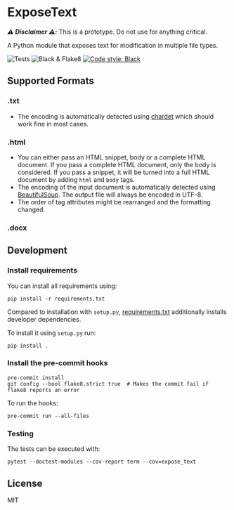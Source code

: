 # ExposeText

_**:warning: Disclaimer :warning::**_ This is a prototype. Do not use for anything critical.

A Python module that exposes text for modification in multiple file types.

![Tests](https://github.com/openredact/expose-text/workflows/Tests/badge.svg?branch=master)
![Black & Flake8](https://github.com/openredact/expose-text/workflows/Black%20&%20Flake8/badge.svg?branch=master)
[![Code style: Black](https://img.shields.io/badge/code%20style-black-000000.svg?style=flat-square)](https://github.com/ambv/black)

## Supported Formats

### .txt

- The encoding is automatically detected using [chardet](https://github.com/chardet/chardet) which should work fine in most cases.

### .html

- You can either pass an HTML snippet, body or a complete HTML document. If you pass a complete HTML document, only the body is considered. If you pass a snippet, it will be turned into a full HTML document by adding `html` and `body` tags.
- The encoding of the input document is automatically detected using [BeautifulSoup](https://www.crummy.com/software/BeautifulSoup/bs4/doc/#encodings). The output file will always be encoded in UTF-8.
- The order of tag attributes might be rearranged and the formatting changed.

### .docx


## Development

### Install requirements

You can install all requirements using:

```
pip install -r requirements.txt
```

Compared to installation with `setup.py`, [requirements.txt](requirements.txt) additionally installs developer dependencies.

To install it using `setup.py` run:

```
pip install .
```

### Install the pre-commit hooks

```
pre-commit install
git config --bool flake8.strict true  # Makes the commit fail if flake8 reports an error
```

To run the hooks:
```
pre-commit run --all-files
```

### Testing

The tests can be executed with:
```
pytest --doctest-modules --cov-report term --cov=expose_text
```

## License

MIT
